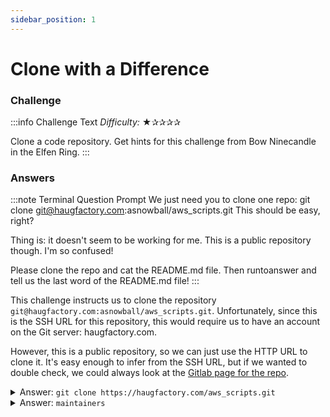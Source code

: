 ```yaml
---
sidebar_position: 1
---
```

# Clone with a Difference

### Challenge
:::info Challenge Text
*Difficulty:* ★✰✰✰✰

Clone a code repository. Get hints for this challenge from Bow Ninecandle in the Elfen Ring.
:::


### Answers


:::note Terminal Question Prompt
We just need you to clone one repo: git clone git@haugfactory.com:asnowball/aws_scripts.git 
This should be easy, right?

Thing is: it doesn't seem to be working for me. This is a public repository though. I'm so confused!

Please clone the repo and cat the README.md file.
Then runtoanswer and tell us the last word of the README.md file!
:::









This challenge instructs us to clone the repository ```git@haugfactory.com:asnowball/aws_scripts.git```. Unfortunately, since this is the SSH URL for this repository, this would require us to have an account on the Git server: haugfactory.com.

However, this is a public repository, so we can just use the HTTP URL to clone it. It's easy enough to infer from the SSH URL, but if we wanted to double check, we could always look at the [Gitlab page for the repo](https://haugfactory.com/orcadmin/aws_scripts).

<details>
<summary>Answer: <code>git clone https://haugfactory.com/aws_scripts.git</code></summary>



```bash
bow@be60c9676c7e:~$ git clone https://haugfactory.com/aws_scripts.git
Cloning into 'aws_scripts'...
Username for 'https://haugfactory.com': ^C
bow@be60c9676c7e:~$ git clone https://haugfactory.com/asnowball/aws_scripts.git
Cloning into 'aws_scripts'...
remote: Enumerating objects: 64, done.
remote: Total 64 (delta 0), reused 0 (delta 0), pack-reused 64
Unpacking objects: 100% (64/64), 23.83 KiB | 1.32 MiB/s, done.
```

</details>

<details>
<summary>Answer: <code>maintainers</code></summary>

Once we have the readme, we can ```cat``` it to discover that the last word of the file is **```maintainers```**.

</details>
